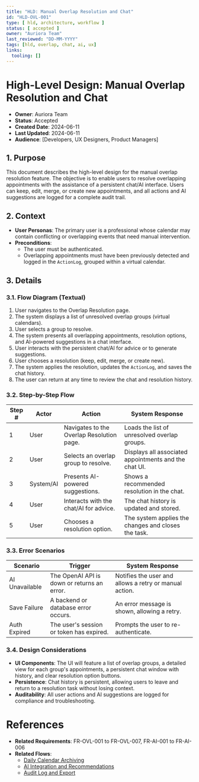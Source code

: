 ```yaml
---
title: "HLD: Manual Overlap Resolution and Chat"
id: "HLD-OVL-001"
type: [ hld, architecture, workflow ]
status: [ accepted ]
owner: "Auriora Team"
last_reviewed: "DD-MM-YYYY"
tags: [hld, overlap, chat, ai, ux]
links:
  tooling: []
---
```


# High-Level Design: Manual Overlap Resolution and Chat

- **Owner**: Auriora Team
- **Status**: Accepted
- **Created Date**: 2024-06-11
- **Last Updated**: 2024-06-11
- **Audience**: [Developers, UX Designers, Product Managers]

## 1. Purpose

This document describes the high-level design for the manual overlap resolution feature. The objective is to enable users to resolve overlapping appointments with the assistance of a persistent chat/AI interface. Users can keep, edit, merge, or create new appointments, and all actions and AI suggestions are logged for a complete audit trail.

## 2. Context

- **User Personas**: The primary user is a professional whose calendar may contain conflicting or overlapping events that need manual intervention.
- **Preconditions**:
  - The user must be authenticated.
  - Overlapping appointments must have been previously detected and logged in the `ActionLog`, grouped within a virtual calendar.

## 3. Details

### 3.1. Flow Diagram (Textual)

1.  User navigates to the Overlap Resolution page.
2.  The system displays a list of unresolved overlap groups (virtual calendars).
3.  User selects a group to resolve.
4.  The system presents all overlapping appointments, resolution options, and AI-powered suggestions in a chat interface.
5.  User interacts with the persistent chat/AI for advice or to generate suggestions.
6.  User chooses a resolution (keep, edit, merge, or create new).
7.  The system applies the resolution, updates the `ActionLog`, and saves the chat history.
8.  The user can return at any time to review the chat and resolution history.

### 3.2. Step-by-Step Flow

| Step # | Actor     | Action                                      | System Response                                      |
|--------|-----------|---------------------------------------------|------------------------------------------------------|
| 1      | User      | Navigates to the Overlap Resolution page.   | Loads the list of unresolved overlap groups.         |
| 2      | User      | Selects an overlap group to resolve.        | Displays all associated appointments and the chat UI.|
| 3      | System/AI | Presents AI-powered suggestions.            | Shows a recommended resolution in the chat.          |
| 4      | User      | Interacts with the chat/AI for advice.      | The chat history is updated and stored.              |
| 5      | User      | Chooses a resolution option.                | The system applies the changes and closes the task.  |

### 3.3. Error Scenarios

| Scenario       | Trigger                                     | System Response                                 |
|----------------|---------------------------------------------|-------------------------------------------------|
| AI Unavailable | The OpenAI API is down or returns an error. | Notifies the user and allows a retry or manual action. |
| Save Failure   | A backend or database error occurs.         | An error message is shown, allowing a retry.    |
| Auth Expired   | The user's session or token has expired.    | Prompts the user to re-authenticate.            |

### 3.4. Design Considerations

- **UI Components**: The UI will feature a list of overlap groups, a detailed view for each group's appointments, a persistent chat window with history, and clear resolution option buttons.
- **Persistence**: Chat history is persistent, allowing users to leave and return to a resolution task without losing context.
- **Auditability**: All user actions and AI suggestions are logged for compliance and troubleshooting.

# References

- **Related Requirements**: FR-OVL-001 to FR-OVL-007, FR-AI-001 to FR-AI-006
- **Related Flows**:
  - [Daily Calendar Archiving](HLD-CAL-001-Daily-Calendar-Archiving.md)
  - [AI Integration and Recommendations](HLD-AI-001-AI-Integration-and-Recommendations.md)
  - [Audit Log and Export](HLD-AUD-001-Audit-Log-and-Export.md)
